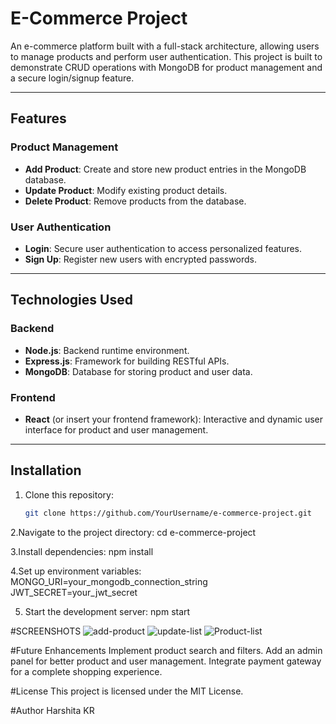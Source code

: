 # E-Commerce Project

An e-commerce platform built with a full-stack architecture, allowing users to manage products and perform user authentication. This project is built to demonstrate CRUD operations with MongoDB for product management and a secure login/signup feature.

---

## Features

### Product Management
- **Add Product**: Create and store new product entries in the MongoDB database.
- **Update Product**: Modify existing product details.
- **Delete Product**: Remove products from the database.

### User Authentication
- **Login**: Secure user authentication to access personalized features.
- **Sign Up**: Register new users with encrypted passwords.

---

## Technologies Used

### Backend
- **Node.js**: Backend runtime environment.
- **Express.js**: Framework for building RESTful APIs.
- **MongoDB**: Database for storing product and user data.

### Frontend
- **React** (or insert your frontend framework): Interactive and dynamic user interface for product and user management.

---

## Installation

1. Clone this repository:
   ```bash
   git clone https://github.com/YourUsername/e-commerce-project.git
2.Navigate to the project directory:
   cd e-commerce-project
   
3.Install dependencies:
     npm install

4.Set up environment variables:
MONGO_URI=your_mongodb_connection_string
JWT_SECRET=your_jwt_secret

5. Start the development server:
    npm start



#SCREENSHOTS
![add-product](https://github.com/user-attachments/assets/6d3b811f-a66c-4000-92ff-c6431f52d769)
![update-list](https://github.com/user-attachments/assets/a5f3ee74-a010-410c-9929-5a0f4f1422fe)
![Product-list](https://github.com/user-attachments/assets/e18ac12e-22a4-424c-aa06-04b23c64c4ca)


#Future Enhancements
Implement product search and filters.
Add an admin panel for better product and user management.
Integrate payment gateway for a complete shopping experience.


#License
This project is licensed under the MIT License.

#Author
Harshita KR










